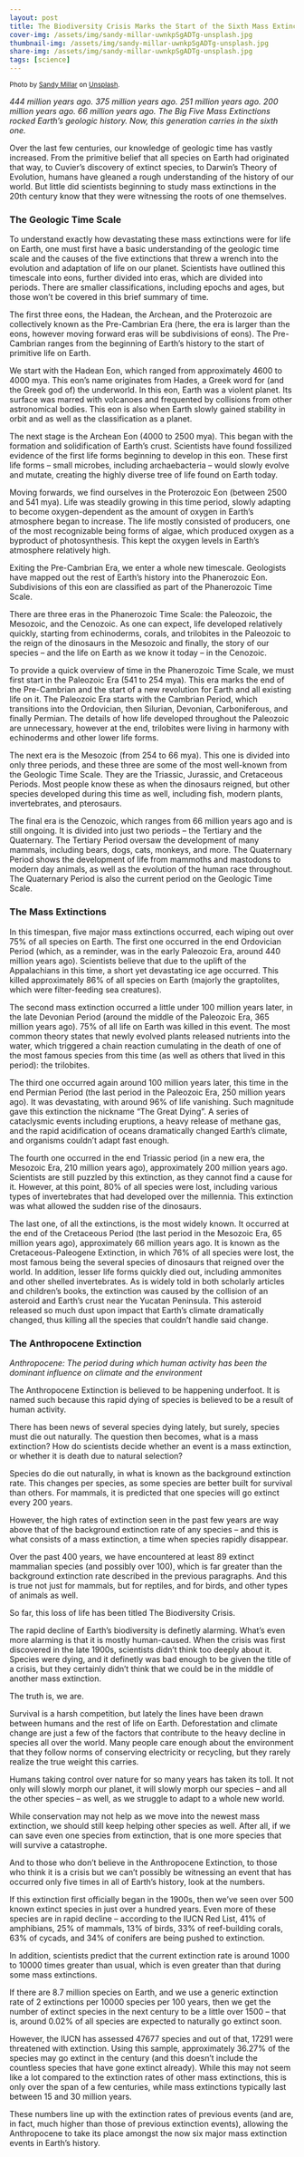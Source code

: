 ```yaml
---
layout: post
title: The Biodiversity Crisis Marks the Start of the Sixth Mass Extinction
cover-img: /assets/img/sandy-millar-uwnkpSgADTg-unsplash.jpg
thumbnail-img: /assets/img/sandy-millar-uwnkpSgADTg-unsplash.jpg
share-img: /assets/img/sandy-millar-uwnkpSgADTg-unsplash.jpg
tags: [science]
---
```


<sub>Photo by <a href="https://unsplash.com/@sandym10?utm_source=unsplash&utm_medium=referral&utm_content=creditCopyText">Sandy Millar</a> on <a href="https://unsplash.com/s/photos/extinction?utm_source=unsplash&utm_medium=referral&utm_content=creditCopyText">Unsplash</a>.</sub>

_444 million years ago. 375 million years ago. 251 million years ago. 200 million years ago. 66 million years ago. The Big Five Mass Extinctions rocked Earth’s geologic history. Now, this generation carries in the sixth one._

Over the last few centuries, our knowledge of geologic time has vastly increased. From the primitive belief that all species on Earth had originated that way, to Cuvier’s discovery of extinct species, to Darwin’s Theory of Evolution, humans have gleaned a rough understanding of the history of our world. But little did scientists beginning to study mass extinctions in the 20th century know that they were witnessing the roots of one themselves.  

### The Geologic Time Scale

To understand exactly how devastating these mass extinctions were for life on Earth, one must first have a basic understanding of the geologic time scale and the causes of the five extinctions that threw a wrench into the evolution and adaptation of life on our planet. Scientists have outlined this timescale into eons, further divided into eras, which are divided into periods. There are smaller classifications, including epochs and ages, but those won’t be covered in this brief summary of time.

The first three eons, the Hadean, the Archean, and the Proterozoic are collectively known as the Pre-Cambrian Era (here, the era is larger than the eons, however moving forward eras will be subdivisions of eons). The Pre-Cambrian ranges from the beginning of Earth’s history to the start of primitive life on Earth.

We start with the Hadean Eon, which ranged from approximately 4600 to 4000 mya. This eon’s name originates from Hades, a Greek word for (and the Greek god of) the underworld. In this eon, Earth was a violent planet. Its surface was marred with volcanoes and frequented by collisions from other astronomical bodies. This eon is also when Earth slowly gained stability in orbit and as well as the classification as a planet.

The next stage is the Archean Eon (4000 to 2500 mya). This began with the formation and solidification of Earth’s crust. Scientists have found fossilized evidence of the first life forms beginning to develop in this eon. These first life forms – small microbes, including archaebacteria – would slowly evolve and mutate, creating the highly diverse tree of life found on Earth today.

Moving forwards, we find ourselves in the Proterozoic Eon (between 2500 and 541 mya). Life was steadily growing in this time period, slowly adapting to become oxygen-dependent as the amount of oxygen in Earth’s atmosphere began to increase. The life mostly consisted of producers, one of the most recognizable being forms of algae, which produced oxygen as a byproduct of photosynthesis. This kept the oxygen levels in Earth’s atmosphere relatively high.

Exiting the Pre-Cambrian Era, we enter a whole new timescale. Geologists have mapped out the rest of Earth’s history into the Phanerozoic Eon. Subdivisions of this eon are classified as part of the Phanerozoic Time Scale.

There are three eras in the Phanerozoic Time Scale: the Paleozoic, the Mesozoic, and the Cenozoic. As one can expect, life developed relatively quickly, starting from echinoderms, corals, and trilobites in the Paleozoic to the reign of the dinosaurs in the Mesozoic and finally, the story of our species – and the life on Earth as we know it today – in the Cenozoic.

To provide a quick overview of time in the Phanerozoic Time Scale, we must first start in the Paleozoic Era (541 to 254 mya). This era marks the end of the Pre-Cambrian and the start of a new revolution for Earth and all existing life on it. The Paleozoic Era starts with the Cambrian Period, which transitions into the Ordovician, then Silurian, Devonian, Carboniferous, and finally Permian. The details of how life developed throughout the Paleozoic are unnecessary, however at the end, trilobites were living in harmony with echinoderms and other lower life forms.

The next era is the Mesozoic (from 254 to 66 mya). This one is divided into only three periods, and these three are some of the most well-known from the Geologic Time Scale. They are the Triassic, Jurassic, and Cretaceous Periods. Most people know these as when the dinosaurs reigned, but other species developed during this time as well, including fish, modern plants, invertebrates, and pterosaurs.

The final era is the Cenozoic, which ranges from 66 million years ago and is still ongoing. It is divided into just two periods – the Tertiary and the Quaternary. The Tertiary Period oversaw the development of many mammals, including bears, dogs, cats, monkeys, and more. The Quaternary Period shows the development of life from mammoths and mastodons to modern day animals, as well as the evolution of the human race throughout. The Quaternary Period is also the current period on the Geologic Time Scale.

### The Mass Extinctions

In this timespan, five major mass extinctions occurred, each wiping out over 75% of all species on Earth. The first one occurred in the end Ordovician Period (which, as a reminder, was in the early Paleozoic Era, around 440 million years ago). Scientists believe that due to the uplift of the Appalachians in this time, a short yet devastating ice age occurred. This killed approximately 86% of all species on Earth (majorly the graptolites, which were filter-feeding sea creatures).

The second mass extinction occurred a little under 100 million years later, in the late Devonian Period (around the middle of the Paleozoic Era, 365 million years ago). 75% of all life on Earth was killed in this event. The most common theory states that newly evolved plants released nutrients into the water, which triggered a chain reaction cumulating in the death of one of the most famous species from this time (as well as others that lived in this period): the trilobites.

The third one occurred again around 100 million years later, this time in the end Permian Period (the last period in the Paleozoic Era, 250 million years ago). It was devastating, with around 96% of life vanishing. Such magnitude gave this extinction the nickname “The Great Dying”. A series of cataclysmic events including eruptions, a heavy release of methane gas, and the rapid acidification of oceans dramatically changed Earth’s climate, and organisms couldn’t adapt fast enough.

The fourth one occurred in the end Triassic period (in a new era, the Mesozoic Era, 210 million years ago), approximately 200 million years ago. Scientists are still puzzled by this extinction, as they cannot find a cause for it. However, at this point, 80% of all species were lost, including various types of invertebrates that had developed over the millennia. This extinction was what allowed the sudden rise of the dinosaurs.

The last one, of all the extinctions, is the most widely known. It occurred at the end of the Cretaceous Period (the last period in the Mesozoic Era, 65 million years ago), approximately 66 million years ago. It is known as the Cretaceous-Paleogene Extinction, in which 76% of all species were lost, the most famous being the several species of dinosaurs that reigned over the world. In addition, lesser life forms quickly died out, including ammonites and other shelled invertebrates. As is widely told in both scholarly articles and children’s books, the extinction was caused by the collision of an asteroid and Earth’s crust near the Yucatan Peninsula. This asteroid released so much dust upon impact that Earth’s climate dramatically changed, thus killing all the species that couldn’t handle said change.

### The Anthropocene Extinction

_Anthropocene: The period during which human activity has been the dominant influence on climate and the environment_

The Anthropocene Extinction is believed to be happening underfoot. It is named such because this rapid dying of species is believed to be a result of human activity.

There has been news of several species dying lately, but surely, species must die out naturally. The question then becomes, what is a mass extinction? How do scientists decide whether an event is a mass extinction, or whether it is death due to natural selection?

Species do die out naturally, in what is known as the background extinction rate. This changes per species, as some species are better built for survival than others. For mammals, it is predicted that one species will go extinct every 200 years.

However, the high rates of extinction seen in the past few years are way above that of the background extinction rate of any species – and this is what consists of a mass extinction, a time when species rapidly disappear.

Over the past 400 years, we have encountered at least 89 extinct mammalian species (and possibly over 100), which is far greater than the background extinction rate described in the previous paragraphs. And this is true not just for mammals, but for reptiles, and for birds, and other types of animals as well.

So far, this loss of life has been titled The Biodiversity Crisis.

The rapid decline of Earth’s biodiversity is definetly alarming. What’s even more alarming is that it is mostly human-caused. When the crisis was first discovered in the late 1900s, scientists didn’t think too deeply about it. Species were dying, and it definetly was bad enough to be given the title of a crisis, but they certainly didn’t think that we could be in the middle of another mass extinction.

The truth is, we are.

Survival is a harsh competition, but lately the lines have been drawn between humans and the rest of life on Earth. Deforestation and climate change are just a few of the factors that contribute to the heavy decline in species all over the world. Many people care enough about the environment that they follow norms of conserving electricity or recycling, but they rarely realize the true weight this carries.

Humans taking control over nature for so many years has taken its toll. It not only will slowly morph our planet, it will slowly morph our species – and all the other species – as well, as we struggle to adapt to a whole new world.

While conservation may not help as we move into the newest mass extinction, we should still keep helping other species as well. After all, if we can save even one species from extinction, that is one more species that will survive a catastrophe.

And to those who don’t believe in the Anthropocene Extinction, to those who think it is a crisis but we can’t possibly be witnessing an event that has occurred only five times in all of Earth’s history, look at the numbers.

If this extinction first officially began in the 1900s, then we’ve seen over 500 known extinct species in just over a hundred years. Even more of these species are in rapid decline – according to the IUCN Red List, 41% of amphibians, 25% of mammals, 13% of birds, 33% of reef-building corals, 63% of cycads, and 34% of conifers are being pushed to extinction.

In addition, scientists predict that the current extinction rate is around 1000 to 10000 times greater than usual, which is even greater than that during some mass extinctions.

If there are 8.7 million species on Earth, and we use a generic extinction rate of 2 extinctions per 10000 species per 100 years, then we get the number of extinct species in the next century to be a little over 1500 – that is, around 0.02% of all species are expected to naturally go extinct soon.

However, the IUCN has assessed 47677 species and out of that, 17291 were threatened with extinction. Using this sample, approximately 36.27% of the species may go extinct in the century (and this doesn’t include the countless species that have gone extinct already). While this may not seem like a lot compared to the extinction rates of other mass extinctions, this is only over the span of a few centuries, while mass extinctions typically last between 15 and 30 million years.

These numbers line up with the extinction rates of previous events (and are, in fact, much higher than those of previous extinction events), allowing the Anthropocene to take its place amongst the now six major mass extinction events in Earth’s history.
